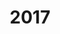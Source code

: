 ---
layout: robot
title: 2017
robot: Hailstorm
game: Steamworks
thumbnail: /assets/images/2017/2017SteamworksRobot.jpg
---